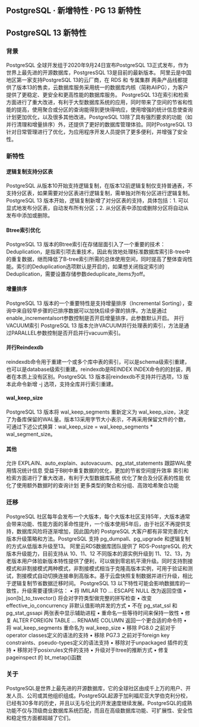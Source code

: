 ## PostgreSQL · 新增特性 · PG 13 新特性


    
## PostgreSQL 13 新特性
### 背景

PostgreSQL 全球开发组于2020年9月24日宣布PostgreSQL 13正式发布，作为世界上最先进的开源数据库，PostgresSQL 13是目前的最新版本。
阿里云是中国地区第一家支持PostgreSQL 13的云厂商，在 RDS 和 专属集群 两条产品线都提供了版本13的售卖，云数据库服务采用统一的数据库内核（简称AliPG），为客户提供了更稳定、更安全和更高性能的数据库服务。
PostgreSQL 13在索引和检索方面进行了重大改进，有利于大型数据库系统的应用，同时带来了空间的节省和性能的提高，使用聚合或分区的查询能得到更快得响应，使用增强的统计信息使查询计划更加优化，以及很多其他改进。PostgreSQL 13除了具有强烈要求的功能（如并行清理和增量排序）外，还提供了更好的数据库管理体验。同时PostgreSQL 13针对日常管理进行了优化，为应用程序开发人员提供了更多便利，并增强了安全性。  
### 新特性
#### 逻辑复制支持分区表

PostgreSQL 从版本10开始支持逻辑复制，在版本12前逻辑复制仅支持普通表，不支持分区表，如果需要对分区表进行逻辑复制，需单独对所有分区进行逻辑复制。PostgreSQL 13 版本开始，逻辑复制新增了对分区表的支持，具体包括：1. 可以显式地发布分区表，自动发布所有分区；2. 从分区表中添加或删除分区将自动从发布中添加或删除。  
#### Btree索引优化

PostgreSQL 13 版本的Btree索引在存储层面引入了一个重要的技术：Deduplication，是指索引项去重技术，因此有效地处理标准数据库索引B-tree中的重复数据，继而降低了B-tree索引所需的总体使用空间，同时提高了整体查询性能。索引的Deduplication选项默认是开启的，如果想关闭指定索引的Deduplication，需要设置存储参数deduplicate_items为off。  
#### 增量排序

PostgreSQL 13 版本的一个重要特性是支持增量排序（Incremental Sorting），查询中来自较早步骤的已排序数据可以加快后续步骤的排序。方法是通过enable_incrementalsort参数控制是否开启增量排序，此参数默认开启。
并行VACUUM索引
PostgreSQL 13 版本允许VACUUM并行处理表的索引，方法是通过PARALLEL参数控制是否开启并行vacuum索引。  
#### 并行Reindexdb

reindexdb命令用于重建一个或多个库中表的索引，可以是schema级索引重建，也可以是database级索引重建。reindexdb是REINDEX INDEX命令的的封装，两者在本质上没有区别。PostgreSQL 13 版本前reindexdb不支持并行选项，13 版本此命令新增 -j 选项，支持全库并行索引重建。  
#### wal_keep_size

PostgreSQL 13 版本将 wal_keep_segments 重新定义为 wal_keep_size，决定了为备库保留的WAL量。版本13采用字节大小表示，不再采用保留文件的个数，可通过下述公式换算：wal_keep_size = wal_keep_segments * wal_segment_size。  
#### 其他

允许 EXPLAIN、auto_explain、autovacuum、pg_stat_statements 跟踪WAL使用情况统计信息
受益于B树中重复数据的优化，更加的节省空间提升效率
索引和检索方面进行了重大改进，有利于大型数据库系统
优化了聚合及分区表的性能
优化了使用额外数据时的查询计划
更多类型的聚合和分组、高效哈希聚合功能  
### 迁移

PostgreSQL 社区每年会发布一个大版本，每个大版本社区支持5年，大版本通常会带来功能、性能方面的革命性提升，一个版本使用5年后，由于社区不再提供支持，数据库风险将逐渐增加，因此国内的 PostgreSQL 大客户都有非常完善的大版本升级策略和方法。PostgreSQL 支持 pg_dumpall、pg_upgrade 和逻辑复制的方式从低版本升级至13。
阿里云RDS数据库团队提供了 RDS-PostgreSQL 的大版本升级能力，目前支持从 10、11、12 不同版本的源实例升级到 11、12、13，为老版本用户体验新版本特性提供了便利，可以做到零宕机平滑升级。同时支持割接模式和非割接模式两种模式，非割接模式相当于克隆高版本实例，可用于验证和测试，割接模式自动切换连接串到高版本。基于云盘快照复制数据并进行升级，相比于逻辑复制节省数据迁移时间。
PostgreSQL 13 以下特性可能会影响数据库的一致性，升级需要谨慎评估：
• 将 IMILAR TO … ESCAPE NULL 改为返回空值
• json[b]_to_tsvector() 将会对字符类型做完整的拼写检查
• 改变 effective_io_concurrency 非默认值影响并发的方式
• 不在 pg_stat_ssl 和 pg_stat_gssapi 两张表中显示辅助进程
• 重命名一些等待时间来保持一致性
• 修复 ALTER FOREIGN TABLE … RENAME COLUMN 返回一个更合适的命令符
• 将 wal_keep_segments 重命名为 wal_keep_size
• 移除 PG8.0 之前对于operator classes定义的语法的支持
• 移除 PG7.3 之前对于foreign key constraints、pseudo-types定义的语法支持
• 移除对于unpackaged 插件的支持
• 移除对于posixrules文件的支持
• 升级对于ltree的推断方式
• 修复 pageinspect 的 bt_metap()函数  
### 关于

PostgreSQL是世界上最先进的开源数据库，它的全球社区由成千上万的用户、开发人员、公司或其他组织组成。PostgreSQL起源于加利福尼亚大学伯克利分校，已经有30多年的历史，并且以无与伦比的开发速度继续发展。PostgreSQL的成熟功能不仅与顶级商业数据库系统匹配，而且在高级数据库功能、可扩展性、安全性和稳定性方面都超越了它们。  

